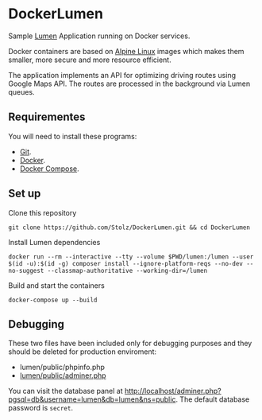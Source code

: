 # DockerLumen

Sample [Lumen](https://lumen.laravel.com/) Application running on Docker services.

Docker containers are based on [Alpine Linux](https://www.alpinelinux.org/about/) images which makes them smaller, more secure and more resource efficient.

The application implements an API for optimizing driving routes using Google Maps API. The routes are processed in the background via Lumen queues.

## Requirementes

You will need to install these programs:

- [Git](https://git-scm.com/downloads).
- [Docker](https://www.docker.com/get-docker).
- [Docker Compose](https://docs.docker.com/compose/install/).

## Set up

Clone this repository

    git clone https://github.com/Stolz/DockerLumen.git && cd DockerLumen

Install Lumen dependencies

    docker run --rm --interactive --tty --volume $PWD/lumen:/lumen --user $(id -u):$(id -g) composer install --ignore-platform-reqs --no-dev --no-suggest --classmap-authoritative --working-dir=/lumen

Build and start the containers

    docker-compose up --build

## Debugging

These two files have been included only for debugging purposes and they should be deleted for production enviroment:

- lumen/public/phpinfo.php
- [lumen/public/adminer.php](https://www.adminer.org/)

You can visit the database panel at <http://localhost/adminer.php?pgsql=db&username=lumen&db=lumen&ns=public>. The default database password is `secret`.
